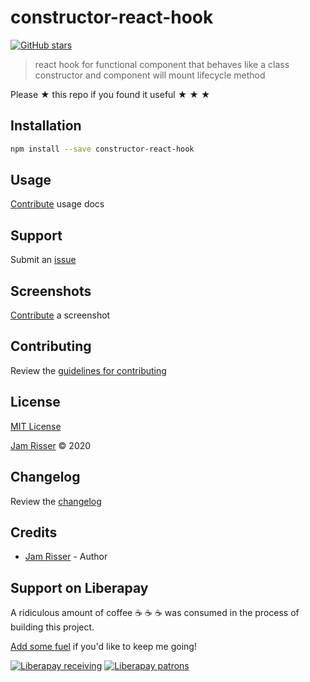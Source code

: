 # constructor-react-hook

[![GitHub stars](https://img.shields.io/github/stars/codejamninja/constructor-react-hook.svg?style=social&label=Stars)](https://github.com/codejamninja/constructor-react-hook)

> react hook for functional component that behaves like a class constructor and component will mount lifecycle method

Please ★ this repo if you found it useful ★ ★ ★

## Installation

```sh
npm install --save constructor-react-hook
```

## Usage

[Contribute](https://github.com/codejamninja/constructor-react-hook/blob/master/CONTRIBUTING.md) usage docs

## Support

Submit an [issue](https://github.com/codejamninja/constructor-react-hook/issues/new)

## Screenshots

[Contribute](https://github.com/codejamninja/constructor-react-hook/blob/master/CONTRIBUTING.md) a screenshot

## Contributing

Review the [guidelines for contributing](https://github.com/codejamninja/constructor-react-hook/blob/master/CONTRIBUTING.md)

## License

[MIT License](https://github.com/codejamninja/constructor-react-hook/blob/master/LICENSE)

[Jam Risser](https://codejam.ninja) © 2020

## Changelog

Review the [changelog](https://github.com/codejamninja/constructor-react-hook/blob/master/CHANGELOG.md)

## Credits

- [Jam Risser](https://codejam.ninja) - Author

## Support on Liberapay

A ridiculous amount of coffee ☕ ☕ ☕ was consumed in the process of building this project.

[Add some fuel](https://liberapay.com/codejamninja/donate) if you'd like to keep me going!

[![Liberapay receiving](https://img.shields.io/liberapay/receives/codejamninja.svg?style=flat-square)](https://liberapay.com/codejamninja/donate)
[![Liberapay patrons](https://img.shields.io/liberapay/patrons/codejamninja.svg?style=flat-square)](https://liberapay.com/codejamninja/donate)
